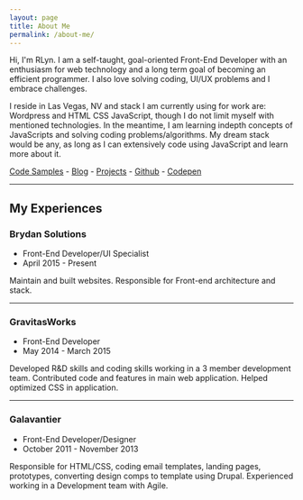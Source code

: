 ```yaml
---
layout: page
title: About Me
permalink: /about-me/
---
```


Hi, I'm RLyn. I am a self-taught, goal-oriented Front-End Developer with an enthusiasm for web technology and a long term goal of becoming an efficient programmer. I also love solving coding, UI/UX problems and I embrace challenges.

I reside in Las Vegas, NV and stack I am currently using for work are: Wordpress and HTML CSS JavaScript, though I do not limit myself with mentioned technologies. In the meantime, I am learning indepth concepts of JavaScripts and solving coding problems/algorithms. My dream stack would be any, as long as I can extensively code using JavaScript and learn more about it.

[Code Samples]() - [Blog](/) - [Projects](/projects) - [Github](http://github.com/rlynjb) - [Codepen](http://codepen.io/rlynjb)

-----

## My Experiences


### Brydan Solutions

* Front-End Developer/UI Specialist
* April 2015 - Present

Maintain and built websites. Responsible for Front-end architecture and stack.

-----

### GravitasWorks

* Front-End Developer
* May 2014 - March 2015

Developed R&D skills and coding skills working in a 3 member development team. Contributed code and features in main web application. Helped optimized CSS in application.

-----

### Galavantier

* Front-End Developer/Designer
* October 2011 - November 2013

Responsible for HTML/CSS, coding email templates, landing pages, prototypes, converting design comps to template using Drupal. Experienced working in a Development team with Agile.
